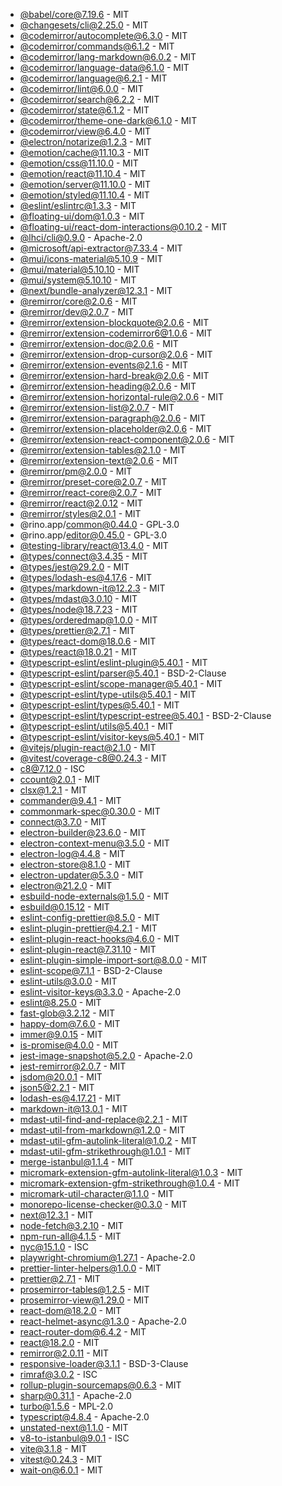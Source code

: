 -   [@babel/core@7.19.6](https://github.com/babel/babel) - MIT
-   [@changesets/cli@2.25.0](https://github.com/changesets/changesets/tree/main/packages/cli) - MIT
-   [@codemirror/autocomplete@6.3.0](https://github.com/codemirror/autocomplete) - MIT
-   [@codemirror/commands@6.1.2](https://github.com/codemirror/commands) - MIT
-   [@codemirror/lang-markdown@6.0.2](https://github.com/codemirror/lang-markdown) - MIT
-   [@codemirror/language-data@6.1.0](https://github.com/codemirror/language-data) - MIT
-   [@codemirror/language@6.2.1](https://github.com/codemirror/language) - MIT
-   [@codemirror/lint@6.0.0](https://github.com/codemirror/lint) - MIT
-   [@codemirror/search@6.2.2](https://github.com/codemirror/search) - MIT
-   [@codemirror/state@6.1.2](https://github.com/codemirror/state) - MIT
-   [@codemirror/theme-one-dark@6.1.0](https://github.com/codemirror/theme-one-dark) - MIT
-   [@codemirror/view@6.4.0](https://github.com/codemirror/view) - MIT
-   [@electron/notarize@1.2.3](https://github.com/electron/notarize) - MIT
-   [@emotion/cache@11.10.3](https://github.com/emotion-js/emotion/tree/main/packages/cache) - MIT
-   [@emotion/css@11.10.0](https://github.com/emotion-js/emotion/tree/main/packages/css) - MIT
-   [@emotion/react@11.10.4](https://github.com/emotion-js/emotion/tree/main/packages/react) - MIT
-   [@emotion/server@11.10.0](https://github.com/emotion-js/emotion/tree/main/packages/server) - MIT
-   [@emotion/styled@11.10.4](https://github.com/emotion-js/emotion/tree/main/packages/styled) - MIT
-   [@eslint/eslintrc@1.3.3](https://github.com/eslint/eslintrc) - MIT
-   [@floating-ui/dom@1.0.3](https://github.com/floating-ui/floating-ui) - MIT
-   [@floating-ui/react-dom-interactions@0.10.2](https://github.com/floating-ui/floating-ui) - MIT
-   [@lhci/cli@0.9.0](https://github.com/GoogleChrome/lighthouse-ci) - Apache-2.0
-   [@microsoft/api-extractor@7.33.4](https://github.com/microsoft/rushstack) - MIT
-   [@mui/icons-material@5.10.9](https://github.com/mui/material-ui) - MIT
-   [@mui/material@5.10.10](https://github.com/mui/material-ui) - MIT
-   [@mui/system@5.10.10](https://github.com/mui/material-ui) - MIT
-   [@next/bundle-analyzer@12.3.1](https://github.com/vercel/next.js) - MIT
-   [@remirror/core@2.0.6](https://github.com/remirror/remirror) - MIT
-   [@remirror/dev@2.0.7](https://github.com/remirror/remirror) - MIT
-   [@remirror/extension-blockquote@2.0.6](https://github.com/remirror/remirror) - MIT
-   [@remirror/extension-codemirror6@1.0.6](https://github.com/remirror/remirror) - MIT
-   [@remirror/extension-doc@2.0.6](https://github.com/remirror/remirror) - MIT
-   [@remirror/extension-drop-cursor@2.0.6](https://github.com/remirror/remirror) - MIT
-   [@remirror/extension-events@2.1.6](https://github.com/remirror/remirror) - MIT
-   [@remirror/extension-hard-break@2.0.6](https://github.com/remirror/remirror) - MIT
-   [@remirror/extension-heading@2.0.6](https://github.com/remirror/remirror) - MIT
-   [@remirror/extension-horizontal-rule@2.0.6](https://github.com/remirror/remirror) - MIT
-   [@remirror/extension-list@2.0.7](https://github.com/remirror/remirror) - MIT
-   [@remirror/extension-paragraph@2.0.6](https://github.com/remirror/remirror) - MIT
-   [@remirror/extension-placeholder@2.0.6](https://github.com/remirror/remirror) - MIT
-   [@remirror/extension-react-component@2.0.6](https://github.com/remirror/remirror) - MIT
-   [@remirror/extension-tables@2.1.0](https://github.com/remirror/remirror) - MIT
-   [@remirror/extension-text@2.0.6](https://github.com/remirror/remirror) - MIT
-   [@remirror/pm@2.0.0](https://github.com/remirror/remirror) - MIT
-   [@remirror/preset-core@2.0.7](https://github.com/remirror/remirror) - MIT
-   [@remirror/react-core@2.0.7](https://github.com/remirror/remirror) - MIT
-   [@remirror/react@2.0.12](https://github.com/remirror/remirror) - MIT
-   [@remirror/styles@2.0.1](https://github.com/remirror/remirror) - MIT
-   @rino.app/common@0.44.0 - GPL-3.0
-   @rino.app/editor@0.45.0 - GPL-3.0
-   [@testing-library/react@13.4.0](https://github.com/testing-library/react-testing-library) - MIT
-   [@types/connect@3.4.35](https://github.com/DefinitelyTyped/DefinitelyTyped) - MIT
-   [@types/jest@29.2.0](https://github.com/DefinitelyTyped/DefinitelyTyped) - MIT
-   [@types/lodash-es@4.17.6](https://github.com/DefinitelyTyped/DefinitelyTyped) - MIT
-   [@types/markdown-it@12.2.3](https://github.com/DefinitelyTyped/DefinitelyTyped) - MIT
-   [@types/mdast@3.0.10](https://github.com/DefinitelyTyped/DefinitelyTyped) - MIT
-   [@types/node@18.7.23](https://github.com/DefinitelyTyped/DefinitelyTyped) - MIT
-   [@types/orderedmap@1.0.0](https://github.com/DefinitelyTyped/DefinitelyTyped) - MIT
-   [@types/prettier@2.7.1](https://github.com/DefinitelyTyped/DefinitelyTyped) - MIT
-   [@types/react-dom@18.0.6](https://github.com/DefinitelyTyped/DefinitelyTyped) - MIT
-   [@types/react@18.0.21](https://github.com/DefinitelyTyped/DefinitelyTyped) - MIT
-   [@typescript-eslint/eslint-plugin@5.40.1](https://github.com/typescript-eslint/typescript-eslint) - MIT
-   [@typescript-eslint/parser@5.40.1](https://github.com/typescript-eslint/typescript-eslint) - BSD-2-Clause
-   [@typescript-eslint/scope-manager@5.40.1](https://github.com/typescript-eslint/typescript-eslint) - MIT
-   [@typescript-eslint/type-utils@5.40.1](https://github.com/typescript-eslint/typescript-eslint) - MIT
-   [@typescript-eslint/types@5.40.1](https://github.com/typescript-eslint/typescript-eslint) - MIT
-   [@typescript-eslint/typescript-estree@5.40.1](https://github.com/typescript-eslint/typescript-eslint) - BSD-2-Clause
-   [@typescript-eslint/utils@5.40.1](https://github.com/typescript-eslint/typescript-eslint) - MIT
-   [@typescript-eslint/visitor-keys@5.40.1](https://github.com/typescript-eslint/typescript-eslint) - MIT
-   [@vitejs/plugin-react@2.1.0](https://github.com/vitejs/vite) - MIT
-   [@vitest/coverage-c8@0.24.3](https://github.com/vitest-dev/vitest) - MIT
-   [c8@7.12.0](https://github.com/bcoe/c8) - ISC
-   [ccount@2.0.1](https://github.com/wooorm/ccount) - MIT
-   [clsx@1.2.1](https://github.com/lukeed/clsx) - MIT
-   [commander@9.4.1](https://github.com/tj/commander.js) - MIT
-   [commonmark-spec@0.30.0](https://github.com/commonmark/CommonMark) - MIT
-   [connect@3.7.0](https://github.com/senchalabs/connect) - MIT
-   [electron-builder@23.6.0](https://github.com/electron-userland/electron-builder) - MIT
-   [electron-context-menu@3.5.0](https://github.com/sindresorhus/electron-context-menu) - MIT
-   [electron-log@4.4.8](https://github.com/megahertz/electron-log) - MIT
-   [electron-store@8.1.0](https://github.com/sindresorhus/electron-store) - MIT
-   [electron-updater@5.3.0](https://github.com/electron-userland/electron-builder) - MIT
-   [electron@21.2.0](https://github.com/electron/electron) - MIT
-   [esbuild-node-externals@1.5.0](https://github.com/pradel/esbuild-node-externals) - MIT
-   [esbuild@0.15.12](https://github.com/evanw/esbuild) - MIT
-   [eslint-config-prettier@8.5.0](https://github.com/prettier/eslint-config-prettier) - MIT
-   [eslint-plugin-prettier@4.2.1](https://github.com/prettier/eslint-plugin-prettier) - MIT
-   [eslint-plugin-react-hooks@4.6.0](https://github.com/facebook/react) - MIT
-   [eslint-plugin-react@7.31.10](https://github.com/jsx-eslint/eslint-plugin-react) - MIT
-   [eslint-plugin-simple-import-sort@8.0.0](https://github.com/lydell/eslint-plugin-simple-import-sort) - MIT
-   [eslint-scope@7.1.1](https://github.com/eslint/eslint-scope) - BSD-2-Clause
-   [eslint-utils@3.0.0](https://github.com/mysticatea/eslint-utils) - MIT
-   [eslint-visitor-keys@3.3.0](https://github.com/eslint/eslint-visitor-keys) - Apache-2.0
-   [eslint@8.25.0](https://github.com/eslint/eslint) - MIT
-   [fast-glob@3.2.12](https://github.com/mrmlnc/fast-glob) - MIT
-   [happy-dom@7.6.0](https://github.com/capricorn86/happy-dom) - MIT
-   [immer@9.0.15](https://github.com/immerjs/immer) - MIT
-   [is-promise@4.0.0](https://github.com/then/is-promise) - MIT
-   [jest-image-snapshot@5.2.0](https://github.com/americanexpress/jest-image-snapshot) - Apache-2.0
-   [jest-remirror@2.0.7](https://github.com/remirror/remirror) - MIT
-   [jsdom@20.0.1](https://github.com/jsdom/jsdom) - MIT
-   [json5@2.2.1](https://github.com/json5/json5) - MIT
-   [lodash-es@4.17.21](https://github.com/lodash/lodash) - MIT
-   [markdown-it@13.0.1](https://github.com/markdown-it/markdown-it) - MIT
-   [mdast-util-find-and-replace@2.2.1](https://github.com/syntax-tree/mdast-util-find-and-replace) - MIT
-   [mdast-util-from-markdown@1.2.0](https://github.com/syntax-tree/mdast-util-from-markdown) - MIT
-   [mdast-util-gfm-autolink-literal@1.0.2](https://github.com/syntax-tree/mdast-util-gfm-autolink-literal) - MIT
-   [mdast-util-gfm-strikethrough@1.0.1](https://github.com/syntax-tree/mdast-util-gfm-strikethrough) - MIT
-   [merge-istanbul@1.1.4](https://github.com/ocavue/merge-istanbul) - MIT
-   [micromark-extension-gfm-autolink-literal@1.0.3](https://github.com/micromark/micromark-extension-gfm-autolink-literal) - MIT
-   [micromark-extension-gfm-strikethrough@1.0.4](https://github.com/micromark/micromark-extension-gfm-strikethrough) - MIT
-   [micromark-util-character@1.1.0](https://github.com/micromark/micromark/tree/main/packages/micromark-util-character) - MIT
-   [monorepo-license-checker@0.3.0](https://github.com/ocavue/monorepo-license-checker) - MIT
-   [next@12.3.1](https://github.com/vercel/next.js) - MIT
-   [node-fetch@3.2.10](https://github.com/node-fetch/node-fetch) - MIT
-   [npm-run-all@4.1.5](https://github.com/mysticatea/npm-run-all) - MIT
-   [nyc@15.1.0](https://github.com/istanbuljs/nyc) - ISC
-   [playwright-chromium@1.27.1](https://github.com/Microsoft/playwright) - Apache-2.0
-   [prettier-linter-helpers@1.0.0](https://github.com/prettier/prettier-linter-helpers) - MIT
-   [prettier@2.7.1](https://github.com/prettier/prettier) - MIT
-   [prosemirror-tables@1.2.5](https://github.com/prosemirror/prosemirror-tables) - MIT
-   [prosemirror-view@1.29.0](https://github.com/prosemirror/prosemirror-view) - MIT
-   [react-dom@18.2.0](https://github.com/facebook/react) - MIT
-   [react-helmet-async@1.3.0](https://github.com/staylor/react-helmet-async) - Apache-2.0
-   [react-router-dom@6.4.2](https://github.com/remix-run/react-router) - MIT
-   [react@18.2.0](https://github.com/facebook/react) - MIT
-   [remirror@2.0.11](https://github.com/remirror/remirror) - MIT
-   [responsive-loader@3.1.1](https://github.com/dazuaz/responsive-loader) - BSD-3-Clause
-   [rimraf@3.0.2](https://github.com/isaacs/rimraf) - ISC
-   [rollup-plugin-sourcemaps@0.6.3](https://github.com/maxdavidson/rollup-plugin-sourcemaps) - MIT
-   [sharp@0.31.1](https://github.com/lovell/sharp) - Apache-2.0
-   [turbo@1.5.6](https://github.com/vercel/turborepo) - MPL-2.0
-   [typescript@4.8.4](https://github.com/Microsoft/TypeScript) - Apache-2.0
-   unstated-next@1.1.0 - MIT
-   [v8-to-istanbul@9.0.1](https://github.com/istanbuljs/v8-to-istanbul) - ISC
-   [vite@3.1.8](https://github.com/vitejs/vite) - MIT
-   [vitest@0.24.3](https://github.com/vitest-dev/vitest) - MIT
-   [wait-on@6.0.1](https://github.com/jeffbski/wait-on) - MIT
